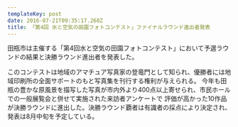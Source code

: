 ```yaml
---
templateKey: post
date: 2016-07-21T09:35:17.268Z
title: 「第4回 水と空気の田園フォトコンテスト」ファイナルラウンド進出者発表
---
```

田瓶市は主催する「第4回水と空気の田園フォトコンテスト」において予選ラウンドの結果と決勝ラウンド進出者を発表した。

このコンテストは地域のアマチュア写真家の登竜門として知られ、優勝者には地域印刷所の全面サポートのもと写真集を刊行する権利が与えられる。
今年も田瓶の豊かな原風景を描写した写真が市内外より400点以上寄せられ、市民ホールでの一般展覧会と併せて実施された来訪者アンケートで
評価が高かった10作品が決勝ラウンドに進出した。決勝ラウンド覇者は有識者の採点により決定され、発表は8月中旬を予定している。